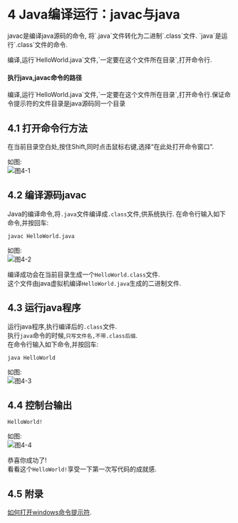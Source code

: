 4 Java编译运行：javac与java
===

<div class="jumbotron">
<p>javac是编译java源码的命令, 将`.java`文件转化为二进制`.class`文件. `java`是运行`.class`文件的命令.</p>  
</div>

<div class="jumbotron">
<p>编译,运行`HelloWorld.java`文件,`一定要在这个文件所在目录`,打开命令行.</p>  
</div>

<div class="bs-callout bs-callout-warning">
    <h4>执行java,javac命令的路径</h4>
<p>编译,运行`HelloWorld.java`文件,`一定要在这个文件所在目录`,打开命令行.保证命令提示符的文件目录是java源码同一个目录</p>
</div>

4.1 打开命令行方法
---

在当前目录空白处,按住Shift,同时点击鼠标右键,选择“在此处打开命令窗口”.

如图:   
![图4-1](http://localhost/img/java/basic/4-1.png)   

4.2 编译源码javac
---
Java的编译命令,将`.java`文件编译成`.class`文件,供系统执行.
在命令行输入如下命令,并按回车:
	
	javac HelloWorld.java

如图:   
![图4-2](http://localhost/img/java/basic/4-2.png)   

编译成功会在当前目录生成一个`HelloWorld.class`文件.   
这个文件由java虚拟机编译`HelloWorld.java`生成的二进制文件.   

4.3 运行java程序
---

运行java程序,执行编译后的`.class`文件.   
执行`java`命令的时候,`只写文件名,不带.class后缀`.   
在命令行输入如下命令,并按回车:
	
	java HelloWorld

如图:   
![图4-3](http://localhost/img/java/basic/4-3.png)   

4.4 控制台输出
---

	HelloWorld!
	
如图:   
![图4-4](http://localhost/img/java/basic/4-4.png)   

恭喜你成功了!      
看看这个`HelloWorld!`享受一下第一次写代码的成就感.   

4.5 附录
---

[如何打开windows命令提示符](http://localhost/article/windows/basic/2.如何打开windows命令提示符.html).